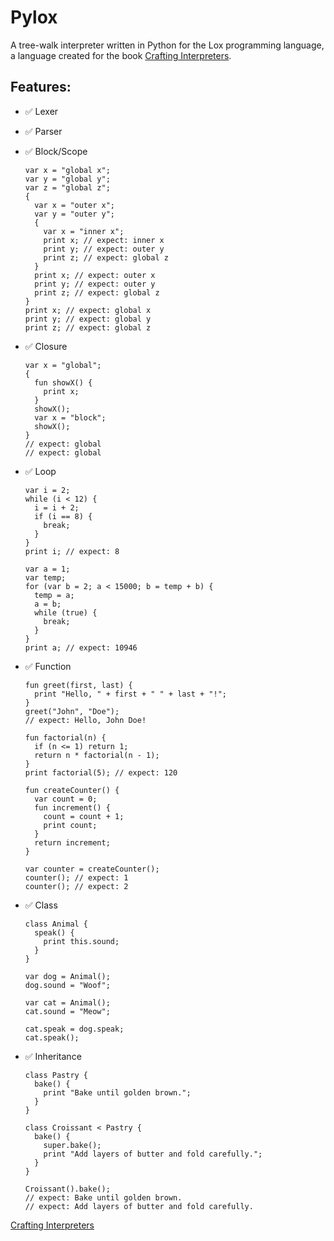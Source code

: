 # Pylox

A tree-walk interpreter written in Python for the Lox programming language, a language created for the book [Crafting Interpreters](http://craftinginterpreters.com/).

## Features:

* ✅ Lexer
* ✅ Parser
* ✅ Block/Scope
  
  ```lox
  var x = "global x";
  var y = "global y";
  var z = "global z";
  {
    var x = "outer x";
    var y = "outer y";
    {
      var x = "inner x";
      print x; // expect: inner x
      print y; // expect: outer y
      print z; // expect: global z
    }
    print x; // expect: outer x
    print y; // expect: outer y
    print z; // expect: global z
  }
  print x; // expect: global x
  print y; // expect: global y
  print z; // expect: global z
  ```
* ✅ Closure
  
  ```lox
  var x = "global";
  {
    fun showX() {
      print x;
    }
    showX();
    var x = "block";
    showX();
  }
  // expect: global
  // expect: global
  ```
* ✅ Loop
  
  ```lox
  var i = 2;
  while (i < 12) {
    i = i + 2;
    if (i == 8) {
      break;
    }
  }
  print i; // expect: 8
  
  var a = 1;
  var temp;
  for (var b = 2; a < 15000; b = temp + b) {
    temp = a;
    a = b;
    while (true) {
      break;
    }
  }
  print a; // expect: 10946
  ```
* ✅ Function
  
  ```lox
  fun greet(first, last) {
    print "Hello, " + first + " " + last + "!";
  }
  greet("John", "Doe");
  // expect: Hello, John Doe!
  
  fun factorial(n) {
    if (n <= 1) return 1;
    return n * factorial(n - 1);
  }
  print factorial(5); // expect: 120
  
  fun createCounter() {
    var count = 0;
    fun increment() {
      count = count + 1;
      print count;
    }
    return increment;
  }
  
  var counter = createCounter();
  counter(); // expect: 1
  counter(); // expect: 2
  ```
* ✅ Class
  
  ```lox
  class Animal {
    speak() {
      print this.sound;
    }
  }
  
  var dog = Animal();
  dog.sound = "Woof";
  
  var cat = Animal();
  cat.sound = "Meow";
  
  cat.speak = dog.speak;
  cat.speak();
  ```
* ✅ Inheritance
  
  ```lox
  class Pastry {
    bake() {
      print "Bake until golden brown.";
    }
  }
  
  class Croissant < Pastry {
    bake() {
      super.bake();
      print "Add layers of butter and fold carefully.";
    }
  }
  
  Croissant().bake();
  // expect: Bake until golden brown.
  // expect: Add layers of butter and fold carefully.
  ```

[Crafting Interpreters](http://craftinginterpreters.com/)
